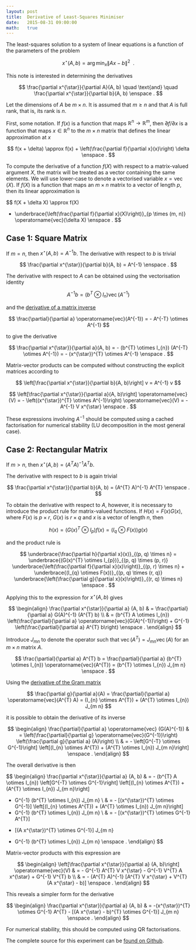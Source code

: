 ```yaml
---
layout: post
title:  Derivative of Least-Squares Minimiser
date:   2015-08-31 09:00:00
math:   true
---
```


The least-squares solution to a system of linear equations is a function of the parameters of the problem

$$
x^{\star}(A, b) = \arg\min_{x} \|A x - b\|^{2} \enspace .
$$

This note is interested in determining the derivatives

$$
\frac{\partial x^{\star}}{\partial A}(A, b)
\quad \text{and} \quad
\frac{\partial x^{\star}}{\partial b}(A, b) \enspace .
$$

Let the dimensions of $A$ be $m \times n$.
It is assumed that $m \ge n$ and that $A$ is full rank, that is, its rank is $n$.


First, some notation.
If $f(x)$ is a function that maps $\mathbb{R}^{n} \to \mathbb{R}^{m}$, then $\partial f / \partial x$ is a function that maps $x \in \mathbb{R}^{n}$ to the $m \times n$ matrix that defines the linear approximation at $x$

$$
f(x + \delta) \approx f(x) + \left(\frac{\partial f}{\partial x}(x)\right) \delta \enspace .
$$

To compute the derivative of a function $f(X)$ with respect to a matrix-valued argument $X$, the matrix will be treated as a vector containing the same elements.
We will use lower-case to denote a vectorised variable $x = \operatorname{vec}(X)$.
If $f(X)$ is a function that maps an $m \times n$ matrix to a vector of length $p$, then its linear approximation is

$$
f(X + \delta X) \approx f(X)
  + \underbrace{\left(\frac{\partial f}{\partial x}(X)\right)}_{p \times (m, n)} \operatorname{vec}(\delta X)
\enspace .
$$


## Case 1: Square Matrix

If $m = n$, then $x^{\star}(A, b) = A^{-1} b$.
The derivative with respect to $b$ is trivial

$$
\frac{\partial x^{\star}}{\partial b}(A, b) = A^{-1} \enspace .
$$

The derivative with respect to $A$ can be obtained using the vectorisation identity

$$
A^{-1} b = (b^{T} \otimes I_{n}) \operatorname{vec}(A^{-1})
$$

and the [derivative of a matrix inverse](http://www4.ncsu.edu/~pfackler/MatCalc.pdf)

$$
\frac{\partial}{\partial a} \operatorname{vec}(A^{-1})
= - A^{-T} \otimes A^{-1}
$$

to give the derivative

$$
\frac{\partial x^{\star}}{\partial a}(A, b)
= - (b^{T} \otimes I_{n}) (A^{-T} \otimes A^{-1})
= - (x^{\star})^{T} \otimes A^{-1} \enspace .
$$

Matrix-vector products can be computed without constructing the explicit matrices according to

$$
\left[\frac{\partial x^{\star}}{\partial b}(A, b)\right] v
= A^{-1} v
$$

$$
\left[\frac{\partial x^{\star}}{\partial a}(A, b)\right] \operatorname{vec}(V)
= - \left((x^{\star})^{T} \otimes A^{-1}\right) \operatorname{vec}(V)
= - A^{-1} V x^{\star} \enspace .
$$

These expressions involving $A^{-1}$ should be computed using a cached factorisation for numerical stability (LU decomposition in the most general case).

<script src="https://gist.github.com/jvlmdr/5c441b15394a84b07597.js"></script>


## Case 2: Rectangular Matrix

If $m > n$, then $x^{\star}(A, b) = (A^{T} A)^{-1} A^{T} b$.

The derivative with respect to $b$ is again trivial

$$
\frac{\partial x^{\star}}{\partial b}(A, b) = (A^{T} A)^{-1} A^{T} \enspace .
$$

To obtain the derivative with respect to $A$, however, it is necessary to introduce the product rule for matrix-valued functions.
If $H(x) = F(x) G(x)$, where $F(x)$ is $p \times r$, $G(x)$ is $r \times q$ and $x$ is a vector of length $n$, then

$$
h(x)
= (G(x)^{T} \otimes I_{p}) f(x)
= (I_{q} \otimes F(x)) g(x)
$$

and the product rule is

$$
\underbrace{\frac{\partial h}{\partial x}(x)}_{(p, q) \times n}
= \underbrace{(G(x)^{T} \otimes I_{p})}_{(p, q) \times (p, r)}
  \underbrace{\left(\frac{\partial f}{\partial x}(x)\right)}_{(p, r) \times n}
  +
  \underbrace{(I_{q} \otimes F(x))}_{(p, q) \times (r, q)}
  \underbrace{\left(\frac{\partial g}{\partial x}(x)\right)}_{(r, q) \times n}
  \enspace .
$$

Applying this to the expression for $x^{\star}(A, b)$ gives

$$
\begin{align}
\frac{\partial x^{\star}}{\partial a} (A, b)
& = \frac{\partial}{\partial a} G(A)^{-1} (A^{T} b) \\
& = (b^{T} A \otimes I_{n})
  \left(\frac{\partial}{\partial a} \operatorname{vec}(G(A)^{-1})\right)
  +
  G^{-1}
  \left(\frac{\partial}{\partial a} A^{T} b\right)
  \enspace .
\end{align}
$$

Introduce $J_{m n}$ to denote the operator such that $\operatorname{vec}(A^{T}) = J_{m n} \operatorname{vec}(A)$ for an $m \times n$ matrix $A$.

$$
\frac{\partial}{\partial a} A^{T} b
= \frac{\partial}{\partial a} (b^{T} \otimes I_{n}) \operatorname{vec}(A^{T})
= (b^{T} \otimes I_{n}) J_{m n} \enspace .
$$

Using the [derivative of the Gram matrix](http://www4.ncsu.edu/~pfackler/MatCalc.pdf)

$$
\frac{\partial g}{\partial a}(A)
= \frac{\partial}{\partial a} \operatorname{vec}(A^{T} A)
= (I_{n} \otimes A^{T}) + (A^{T} \otimes I_{n}) J_{m n}
$$

it is possible to obtain the derivative of its inverse

$$
\begin{align}
\frac{\partial}{\partial a} \operatorname{vec} (G(A)^{-1})
& = \left(\frac{\partial}{\partial g} \operatorname{vec}(G^{-1})\right)
  \left(\frac{\partial g}{\partial a} (A)\right) \\
& = - \left[G^{-T} \otimes G^{-1}\right]
  \left[(I_{n} \otimes A^{T}) + (A^{T} \otimes I_{n}) J_{m n}\right] \enspace .
\end{align}
$$

The overall derivative is then

$$
\begin{align}
\frac{\partial x^{\star}}{\partial a} (A, b)
& = - (b^{T} A \otimes I_{n})
  \left[G^{-T} \otimes G^{-1}\right]
  \left[(I_{n} \otimes A^{T}) + (A^{T} \otimes I_{n}) J_{m n}\right]
  + G^{-1} (b^{T} \otimes I_{n}) J_{m n} \\
& = - [(x^{\star})^{T} \otimes G^{-1}]
  \left[(I_{n} \otimes A^{T}) + (A^{T} \otimes I_{n}) J_{m n}\right]
  + G^{-1} (b^{T} \otimes I_{n}) J_{m n} \\
& = - [(x^{\star})^{T} \otimes G^{-1} A^{T}]
  - [(A x^{\star})^{T} \otimes G^{-1}] J_{m n}
  + G^{-1} (b^{T} \otimes I_{n}) J_{m n} \enspace .
\end{align}
$$

Matrix-vector products with this expression are

$$
\begin{align}
\left[\frac{\partial x^{\star}}{\partial a} (A, b)\right] \operatorname{vec}(V)
  & = - G^{-1} A^{T} V x^{\star} - G^{-1} V^{T} A x^{\star} + G^{-1} V^{T} b \\
  & = - (A^{T} A)^{-1} [A^{T} V x^{\star} + V^{T} (A x^{\star} - b)] \enspace .
\end{align}
$$

This reveals a simpler form for the derivative

$$
\begin{align}
\frac{\partial x^{\star}}{\partial a} (A, b)
& = -(x^{\star})^{T} \otimes G^{-1} A^{T} - [(A x^{\star} - b)^{T} \otimes G^{-1}] J_{m n} \enspace .
\end{align}
$$

For numerical stability, this should be computed using QR factorisations.

<script src="https://gist.github.com/jvlmdr/6219f9d2dbfe18475a08.js"></script>

The complete source for this experiment can be [found on Github](https://github.com/jvlmdr/arg-min-deriv).
